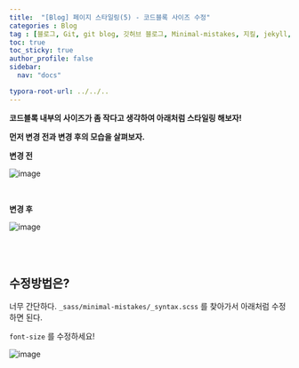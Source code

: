 ```yaml
---
title:  "[Blog] 페이지 스타일링(5) - 코드블록 사이즈 수정"
categories : Blog
tag : [블로그, Git, git blog, 깃허브 블로그, Minimal-mistakes, 지킬, jekyll, _syntax]
toc: true
toc_sticky: true
author_profile: false
sidebar:
  nav: "docs"

typora-root-url: ../../..
---
```




**코드블록 내부의 사이즈가 좀 작다고 생각하여 아래처럼 스타일링 해보자!**

**먼저 변경 전과 변경 후의 모습을 살펴보자.**

**변경 전**

![image](https://github.com/BH946/bh946.github.io/assets/80165014/681da58c-82b6-494f-b6f9-bf7621d73682)

<br>

**변경 후** 


![image](https://github.com/BH946/bh946.github.io/assets/80165014/354ca6e5-fdd8-46fd-9476-78c52767966e) 

<br>

<br>

## 수정방법은?

너무 간단하다. `_sass/minimal-mistakes/_syntax.scss` 를 찾아가서 아래처럼 수정하면 된다.

`font-size` 를 수정하세요!

![image](https://github.com/BH946/bh946.github.io/assets/80165014/3808a991-6b3d-4832-97de-fe63e919d83c) 

<br>
